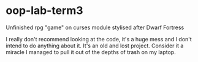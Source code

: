 # oop-lab-term3
Unfinished rpg "game" on curses module stylised after Dwarf Fortress

I really don't recommend looking at the code, it's a huge mess and I don't intend to do anything about it. It's an old and lost project. Consider it a miracle I managed to pull it out of the depths of trash on my laptop.
